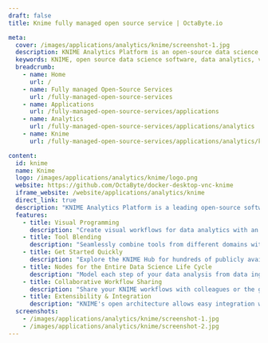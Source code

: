 ```yaml
---
draft: false
title: Knime fully managed open source service | OctaByte.io

meta:
  cover: /images/applications/analytics/knime/screenshot-1.jpg
  description: KNIME Analytics Platform is an open-source data science software that enables users to build data workflows and analyze data with ease, offering visual programming, tool blending, and full support for the data science life cycle.
  keywords: KNIME, open source data science software, data analytics, visual programming, data science workflows, machine learning, KNIME Hub, tool blending, data analysis, R Python integration
  breadcrumb:
    - name: Home
      url: /
    - name: Fully managed Open-Source Services
      url: /fully-managed-open-source-services
    - name: Applications
      url: /fully-managed-open-source-services/applications
    - name: Analytics
      url: /fully-managed-open-source-services/applications/analytics
    - name: Knime
      url: /fully-managed-open-source-services/applications/analytics/knime

content:
  id: knime
  name: Knime
  logo: /images/applications/analytics/knime/logo.png
  website: https://github.com/OctaByte/docker-desktop-vnc-knime
  iframe_website: /website/applications/analytics/knime
  direct_link: true
  description: "KNIME Analytics Platform is a leading open-source software designed to empower users in the world of data science. With its intuitive interface and continuous integration of new technologies, KNIME makes it easy for everyone to understand and process data, regardless of their technical background. Whether you're building complex data workflows, integrating diverse tools, or leveraging machine learning capabilities, KNIME offers the flexibility and scalability to meet the needs of any data-driven project. With features like visual programming, tool blending, and comprehensive support for the entire data science life cycle, KNIME is your go-to platform for creating powerful and reusable data science workflows. Discover why KNIME is trusted by data scientists worldwide."
  features:
    - title: Visual Programming
      description: "Create visual workflows for data analytics with an intuitive, drag-and-drop graphical interface—no coding required. Simply drag and drop nodes and components from the KNIME Hub to get started."
    - title: Tool Blending
      description: "Seamlessly combine tools from different domains within a single workflow. Integrate native KNIME nodes with scripting in R and Python, machine learning, or connectors to powerful platforms like Apache Spark."
    - title: Get Started Quickly
      description: "Explore the KNIME Hub for hundreds of publicly available workflows or use the integrated workflow coach to guide you through the process and accelerate your data science journey."
    - title: Nodes for the Entire Data Science Life Cycle
      description: "Model each step of your data analysis from data ingestion to visualization, ensuring a streamlined and efficient workflow while keeping your work current and up-to-date."
    - title: Collaborative Workflow Sharing
      description: "Share your KNIME workflows with colleagues or the global KNIME community. Benefit from collaborative tools that enhance productivity and knowledge exchange."
    - title: Extensibility & Integration
      description: "KNIME's open architecture allows easy integration with a variety of third-party tools, offering the flexibility to extend its capabilities and integrate seamlessly into your existing ecosystem."
  screenshots:
    - /images/applications/analytics/knime/screenshot-1.jpg
    - /images/applications/analytics/knime/screenshot-2.jpg
---
```

